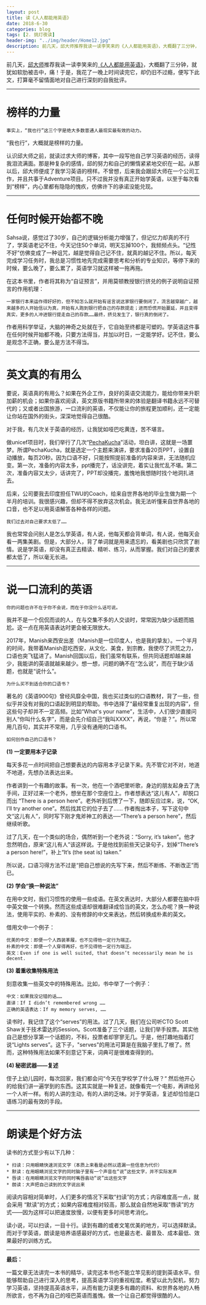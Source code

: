 ```yaml
---
layout: post
title: 读《人人都能用英语》
date: 2018-6-30
categories: blog
tags: [2. 挑灯夜读]
header-img: "../img/header/Home12.jpg"
description: 前几天，邱大师推荐我读一读李笑来的《人人都能用英语》，大概翻了三分钟，我就被书中朴实无华的观点吸引了，作者仿佛击中了我学习英语的所有痛点。于是，我花了一晚上时间读完它，却仍旧不过瘾，便写下此文，以对自己进行深刻的剖析。
---
```


前几天，[邱大师](http://icodeit.org/about-me/)推荐我读一读李笑来的[《人人都能用英语》](http://zhibimo.com/read/xiaolai/everyone-can-use-english/)，大概翻了三分钟，就犹如软肋被击中，痛！于是，我花了一晚上时间读完它，却仍旧不过瘾，便写下此文，打算毫不留情面地对自己进行深刻的自我批评。

---

# 榜样的力量
	
	事实上，“我也行”这三个字是绝大多数普通人最现实最有效的动力。

“我也行”，大概就是榜样的力量。

认识邱大师之前，就读过求大师的博客，其中一段写他自己学习英语的经历，读得我泪流满面。那是种复杂的感情，邱的努力和自己的懒惰紧紧地交织在一起。从那以后，邱大师便成了我学习英语的榜样。不曾想，后来我会跟邱大师在一个公司工作，并且共事于Adventure项目。只不过我并没有真正开始学英语，以至于每次看到“榜样”，内心里都有隐隐的愧疚，仿佛许下的承诺没能兑现。

---

# 任何时候开始都不晚

Sahsa说，感觉过了30岁，自己的逻辑分析能力增强了，但记忆力却真的不行了，学英语老记不住，今天记住50个单词，明天忘掉100个，我频频点头。“记性不好”仿佛变成了一种诅咒，越是觉得自己记不住，就真的越记不住。所以，每天完成学习任务时，我总是习惯性地先完成需要思考和分析的专业知识，等停下来的时候，要么晚了，要么累了，英语学习就这样被一拖再拖。

在这本书里，作者将其称为“自证预言”，并用莫顿教授银行挤兑的例子说明自证预言的作用机理：

	一家银行本来运作得好好的，但不知怎么就开始有谣言说这家银行要倒闭了。流言越穿越广，越来越多的人开始信以为真，开始有人跑到银行把自己的存款提走；进而恐慌开始蔓延，并且变得真实，更多的人冲进银行提走自己的存款……最终，挤兑发生了，银行真的倒闭了。
	
作者用科学举证，大脑的神奇之处就在于，它自始至终都是可塑的。学英语这件事在任何时候开始都不晚，只要方法得当，并加以时日，一定能学好。记不住，要么是观念不正确，要么是方法不得当。

---

# 英文真的有用么

要说，英语真的有用么？如果在外企工作，良好的英语交流能力，能给你带来升职加薪的机会；如果你喜欢阅读，英文原版书籍所带来的体验是翻译书籍永远不可替代的；又或者出国旅游，一口流利的英语，不仅能让你的旅程更加顺利，还一定能让你站在国外的街头，深深地觉得自己很酷。

对于我，有几次关于英语的经历，让我犹如哑巴吃黄连，苦不堪言。

做unicef项目时，我们举行了几次“[PechaKucha](https://en.wikipedia.org/wiki/PechaKucha)”活动，坦白讲，这就是一场噩梦。所谓PechaKucha，就是选定一个主题来演讲，要求准备20页PPT，设置自动播放，每页20秒。因为口语不好，只能按照提前准备的内容来讲，无法随机应变。第一次，准备的内容太多，ppt播完了，话没讲完，着实让我忙乱不堪。第二次，准备内容又太少，话讲完了，PPT却没播完，羞愧地我想随时找个地洞扎进去。

后来，公司要我去印度担任TWU的Coach，给来自世界各地的毕业生做为期一个半月的培训。我很感兴趣，但却不得不放弃这次机会。我无法听懂来自世界各地的口音，也不足以用英语解答各种各样的问题。

	我们过去对自己要求太低了……

我也常常会问别人是怎么学英语，有人说，他每天都会背单词，有人说，他每天会看一两集美剧。但是，大部分人，背了单词就是用来遗忘的，看美剧也只欣赏了剧情。说是学英语，却没有真正去精读、精听、练习，从而掌握。我们对自己的要求都太低了，所以毫无长进。

---

# 说一口流利的英语

	你的问题也许不在于你不会说，而在于你没什么话可说。

我并不是一个侃侃而谈的人，在与交集不多的人交谈时，常常因为缺少话题而尴尬。这一点在用英语表达时更会被无限放大。

2017年，Manish来西安出差（Manish是一位印度人，也是我的挚友）。一个半月的时间，我带着Manish逛吃西安，从文化、美食，到宗教，我使尽了洪荒之力，口语也突飞猛进了。Manish回国以后，我们虽常有联系，但共同话题却越来越少，我能讲的英语就越来越少。想一想，问题的确不在“怎么说”，而在于缺少话题，也就是“说什么”。

	为什么买不到适合你的口语书？


著名的《英语900句》曾经风靡全中国，我也买过类似的口语教材，背了一些，但似乎并没有对我的口语起到明显的帮助。书中选择了“最经常重复出现的内容”，但这些句子却并不一定高频。比如“What's your name”，生活中，人们很少直接问别人“你叫什么名字”，而是会先介绍自己“我叫XXXX”，再说，“你是？”。所以常用几百句，其实并不常用，几乎没有通用的口语书。

	如何创作自己的口语书？

**(1) 一定要用本子记录**

每天多花一点时间把自己想要表达的内容用本子记录下来。先不管它对不对，地道不地道，先想办法表达出来。

作者讲到一个有趣的故事。有一次，他在一个酒吧里听歌，身边的朋友起身去了洗手间，正好过来一个老外，想坐在那个空座位上。作者想表达“这儿有人”，却脱口而出 “There is a person here”。老外听到后愣了一下，随即反应过来，说，“OK, I’ll try another one”。然后找其它的位子去了…… 作者掏出本子，写下这句中文“这儿有人”，同时写下刚才鬼斧神工的表达──“There’s a person here”，然后继续听歌。

过了几天，在一个类似的场合，偶然听到一个老外说：“Sorry, it’s taken”。他才忽然明白，原来“这儿有人”该这样说。于是他找到前些天记录句子，划掉“There’s a person here!”，补上“It’s (the seat is) taken.”

所以说，口语习得方法不过是“把自己想说的先写下来，然后不断练、不断改正”而已。

**(2) 学会“换一种说法”**

在用中文时，我们习惯性的使用一些成语。在英文表达时，大部分人都要在脑中将中英文做一个转换。然而这些成语却很难翻译成恰当的英文，怎么办呢？换一种说法，使用平实的、朴素的、没有修辞的中文来表达，然后转换成朴素的英文。

借用文中一个例子：

	优美的中文：即便一个人西装革履，也不见得他一定行为端正。
	朴素的中文：即便一个人穿得再好，也不见得他一定行为端正。
	英文：Even if one is well suited, that doesn’t necessarily mean he is decent.

**(3) 着重收集特殊用法**

刻意收集一些英文中的特殊用法。比如，书中举了一个例子：

	中文：如果我没记错的话……
	直译：If I didn’t remembered wrong ……
	正确的英语表达：If my memory serves, ……

读书时，我记住了这个“serves”的用法。过了几天，我们在公司听CTO Scott Shaw关于技术雷达的Session。Scott准备了三个话题，让我们举手投票。其实他自己是想分享第一个话题的，不料，投票者却寥寥无几。于是，他打趣地指着灯说“Lights serves”。这下子，"serves"的用法可算是在我脑子里扎了根了。然而，这种特殊用法如果不刻意记下来，词典可是很难查得到的。

**(4) 秘密武器——复述**

侄子上幼儿园时，每次回家，我们都会问“今天在学校学了什么呀？“ 然后他开心的给我们讲一遍学到的东西。这其实就是一种复述，就像看完一个电影，再讲给另一个人听一样。有的人讲的生动，有的人讲的乏味。对于学英语，复述却恰恰是口语练习的最有效的手段。

---

# 朗读是个好方法

读书的方式至少有以下几种：
	
	* 扫读：只用眼睛快速浏览文字（本质上来看是必然以遗漏一些信息为代价）
	* 默读：在用眼睛浏览文字的同时脑子里有一个声音在“说”这些文字，并不实际发声
	* 唇读：在用眼睛浏览文字的同时嘴唇翕动“说”出这些文字
	* 朗读：大声把自己读到的文字说出来

阅读内容相对简单时，人们更多的情况下采取“扫读”的方式；内容难度高一点，就会采用 “默读”的方式；如果内容难度相对较高，那么就会自然地采取“唇读”的方式——因为这样可以把速度放慢，以便有更多时间思考消化。

读小说，可以扫读，一目十行。读到有趣的或者文笔优美的地方，可以选择默读。而对于学英语，朗读是培养语感最好的方式，也是最古老、最普及、成本最低、效果最好的训练方式。

----

**最后：**

一篇文章无法讲完一本书的精华，读完这本书也不能立竿见影的提到英语水平。但能够帮助自己进行深入的思考，提高英语学习的重视程度。希望以此为契机，努力学习英语，坚持提高英语水平，从而有能力读更多有趣的资料、和世界各地的人畅所欲言，也不再为自己的哑巴英语而羞愧。做一个让自己都觉得很酷的人。
